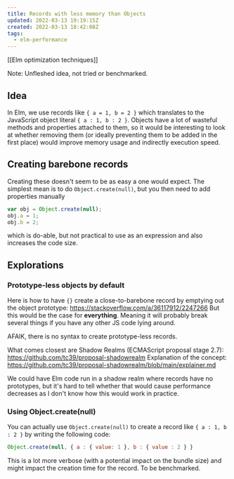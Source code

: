```yaml
---
title: Records with less memory than Objects
updated: 2022-03-13 19:19:15Z
created: 2022-03-13 18:42:08Z
tags:
  - elm-performance
---
```

[[Elm optimization techniques]]

Note: Unfleshed idea, not tried or benchmarked.
## Idea

In Elm, we use records like `{ a = 1, b = 2 }` which translates to the JavaScript object literal `{ a : 1, b : 2 }`.
Objects have a lot of wasteful methods and properties attached to them, so it would be interesting to look at whether removing them (or ideally preventing them to be added in the first place) would improve memory usage and indirectly execution speed.

## Creating barebone records

Creating these doesn't seem to be as easy a one would expect.
The simplest mean is to do `Object.create(null)`, but you then need to add properties manually
```js
var obj = Object.create(null);
obj.a = 1;
obj.b = 2;
```

which is do-able, but not practical to use as an expression and also increases the code size.

## Explorations

### Prototype-less objects by default

Here is how to have `{}` create a close-to-barebone record by emptying out the object prototype: https://stackoverflow.com/a/36117912/2247266
But this would be the case for **everything**. Meaning it will probably break several things if you have any other JS code lying around.

AFAIK, there is no syntax to create prototype-less records.

What comes closest are Shadow Realms (ECMAScript proposal stage 2.7): https://github.com/tc39/proposal-shadowrealm
Explanation of the concept: https://github.com/tc39/proposal-shadowrealm/blob/main/explainer.md

We could have Elm code run in a shadow realm where records have no prototypes, but it's hard to tell whether that would cause performance decreases as I don't know how this would work in practice.

### Using Object.create(null)

You can actually use `Object.create(null)` to create a record like `{ a : 1, b : 2 }` by writing the following code:

```js
Object.create(null, { a : { value: 1 }, b : { value : 2 } }
```

This is a lot more verbose (with a potential impact on the bundle size) and might impact the creation time for the record.
To be benchmarked.